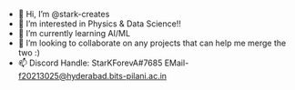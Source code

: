 - 👋 Hi, I’m @stark-creates
- 👀 I’m interested in Physics & Data Science!!
- 🌱 I’m currently learning AI/ML
- 💞️ I’m looking to collaborate on any projects that can help me merge the two :)
- 📫 Discord Handle: StarKForevA#7685 EMail- f20213025@hyderabad.bits-pilani.ac.in

<!---
stark-creates/stark-creates is a ✨ special ✨ repository because its `README.md` (this file) appears on your GitHub profile.
You can click the Preview link to take a look at your changes.
--->
